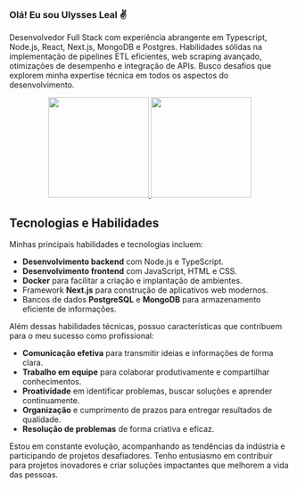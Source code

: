 ### Olá! Eu sou Ulysses Leal ✌️

Desenvolvedor Full Stack com experiência abrangente em Typescript, Node.js, React, Next.js, MongoDB e Postgres. Habilidades sólidas na implementação de pipelines ETL eficientes, web scraping avançado, otimizações de desempenho e integração de APIs. Busco desafios que explorem minha expertise técnica em todos os aspectos do desenvolvimento.

<div align="center">
  <a href="https://github.com/ULYBR">
    <img height="180em" src="https://github-readme-stats.vercel.app/api?username=ULYBR&show_icons=true&theme=dracula&include_all_commits=true&count_private=true" />
    <img height="180em" src="https://github-readme-stats.vercel.app/api/top-langs/?username=ULYBR&layout=compact&langs_count=7&theme=dracula" />
  </a>
</div>

## Tecnologias e Habilidades

Minhas principais habilidades e tecnologias incluem:

- **Desenvolvimento backend** com Node.js e TypeScript.
- **Desenvolvimento frontend** com JavaScript, HTML e CSS.
- **Docker** para facilitar a criação e implantação de ambientes.
- Framework **Next.js** para construção de aplicativos web modernos.
- Bancos de dados **PostgreSQL** e **MongoDB** para armazenamento eficiente de informações.

Além dessas habilidades técnicas, possuo características que contribuem para o meu sucesso como profissional:

- **Comunicação efetiva** para transmitir ideias e informações de forma clara.
- **Trabalho em equipe** para colaborar produtivamente e compartilhar conhecimentos.
- **Proatividade** em identificar problemas, buscar soluções e aprender continuamente.
- **Organização** e cumprimento de prazos para entregar resultados de qualidade.
- **Resolução de problemas** de forma criativa e eficaz.

Estou em constante evolução, acompanhando as tendências da indústria e participando de projetos desafiadores. Tenho entusiasmo em contribuir para projetos inovadores e criar soluções impactantes que melhorem a vida das pessoas.

 </div>
 <br/>
